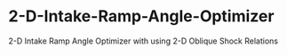 # 2-D-Intake-Ramp-Angle-Optimizer
2-D Intake Ramp Angle Optimizer with using 2-D Oblique Shock Relations
